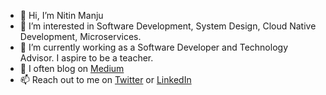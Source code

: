 - 👋 Hi, I’m Nitin Manju
- 👀 I’m interested in Software Development, System Design, Cloud Native Development, Microservices. 
- 🌱 I’m currently working as a Software Developer and Technology Advisor. I aspire to be a teacher.
- 💞️ I often blog on [Medium](https://medium.com/@nitinmanju)
- 📫 Reach out to me on [Twitter](https://twitter.com/NitinManju) or [LinkedIn](https://www.linkedin.com/in/nitin-manju-14aa811a/)
